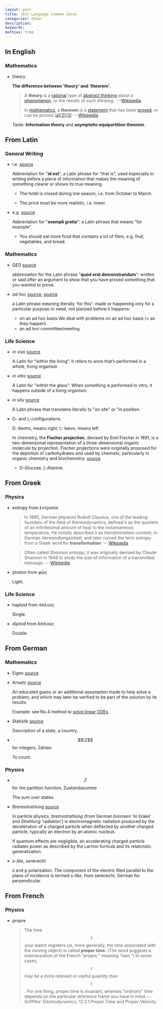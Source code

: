 ```yaml
---
layout: post
title: (En) Language Common Sense
categories: Other
description: 
keywords: 
mathjax: true
---
```


## In English

### Mathematics

- theory

  **The difference between 'theory' and 'theorem'.**

  > A **theory** is a [rational](https://en.wikipedia.org/wiki/Reason) type of [abstract thinking](https://en.wikipedia.org/wiki/Abstraction) about a [phenomenon](https://en.wikipedia.org/wiki/Phenomenon), or the results of such thinking. ---[Wikipedia](https://en.wikipedia.org/wiki/Theory)
  >
  > In [mathematics](https://en.wikipedia.org/wiki/Mathematics), a **theorem** is a [statement](https://en.wikipedia.org/wiki/Statement_(logic)) that has been [proved](https://en.wikipedia.org/wiki/Mathematical_proof), or can be proved.[[a\]](https://en.wikipedia.org/wiki/Theorem#cite_note-2)[[2\]](https://en.wikipedia.org/wiki/Theorem#cite_note-3)[[3\]](https://en.wikipedia.org/wiki/Theorem#cite_note-4) ---[Wikipedia](https://en.wikipedia.org/wiki/Theorem)

  Taste: **Information theory** and **asymptotic equipartition theorem**.

## From Latin

### General Writing

- i.e. [source](https://dictionary.cambridge.org/dictionary/english/ie)

  Abbreviation for "**id est**", a Latin phrase for "that is", used especially in writing before a piece of information that makes the meaning of something clearer or shows its true meaning.

  - The hotel is closed during low season, i.e. from October to March.

  - The price must be more realistic, i.e. lower.

- e.g. [source](https://dictionary.cambridge.org/dictionary/english/eg?q=e.g.)

  Abbreviation for "**exempli gratia**": a Latin phrase that means "for example".

  - You should eat more food that contains a lot of fibre, e.g. fruit, vegetables, and bread.

### Mathematics

- QED [source](https://dictionary.cambridge.org/dictionary/english/qed?q=q.e.d)

  abbreviation for the Latin phrase "**quod erat demonstrandum**": written or said after an argument to show that you have proved something that you wanted to prove.

- *ad hoc* [source](https://en.wikipedia.org/wiki/Ad_hoc), [source](https://dictionary.cambridge.org/dictionary/english/ad-hoc)

  a Latin phrase meaning literally 'for this': made or happening only for a particular purpose or need, not planned before it happens: 

  - on an ad hoc basis We deal with problems on an ad hoc basis (= as they happen). 
  - an ad hoc committee/meeting 

### Life Science

- *in vivo* [source](https://www.healthline.com/health/in-vivo-vs-in-vitro)

  A Latin for “within the living”. It refers to work that’s performed in a whole, living organism.

- *in vitro* [source](https://www.healthline.com/health/in-vivo-vs-in-vitro)

  A Latin for "within the glass". When something is performed in vitro, it happens outside of a living organism.

- *in situ* [source](https://en.wikipedia.org/wiki/In_situ)

  A Latin phrase that translates literally to "on site" or "in position.

- D- and L-configurations

  D: dextro, means right; L: leevo, means left

  In chemistry, the **Fischer projection**, devised by Emil Fischer in 1891, is a two-dimensional representation of a three-dimensional organic molecule by projection. Fischer projections were originally proposed for the depiction of carbohydrates and used by chemists, particularly in organic chemistry and biochemistry. [source](https://en.wikipedia.org/wiki/Fischer_projection#:~:text=In%20chemistry%2C%20the%20Fischer%20projection,in%20organic%20chemistry%20and%20biochemistry.)

  - D-Glucose, L-Alanine.

## From Greek

### Physics

- entropy from ἑντροπία

  > In 1865, German physicist Rudolf Clausius, one of the leading founders of the field of thermodynamics, defined it as the quotient of an infinitesimal amount of heat to the instantaneous temperature. He initially described it as *transformation-content*, in German *Verwandlungsinhalt*, and later coined the term *entropy* from a Greek word for **transformation**. -- [Wikipedia](https://en.wikipedia.org/wiki/Entropy#)

  > Often called *Shannon entropy*, it was originally devised by Claude Shannon in 1948 to study the size of information of a transmitted message. -- [Wikipedia](https://en.wikipedia.org/wiki/Entropy#)

- photon from φῶς

  Light.

### Life Science

- haploid from ἁπλούς

  Single.

- diploid from διπλούς

  Double.

## From German

### Mathematics

- Eigen [source]()

- Ansatz [source](https://en.wikipedia.org/wiki/Ansatz)

  An educated guess or an additional assumption made to help solve a problem, and which may later be verified to be part of the solution by its results.

  Example: see No.4 method to [solve linear ODEs](https://shi200005.github.io/download_file/Calculus_ODE.pdf).

- Statistik [source](https://en.wikipedia.org/wiki/Statistics)

  Description of a state, a country.
  
- $$\Z$$ for integers, Zählen

  To count. 

### Physics

- $$Z$$ for the partition function, Zustandssumme

  The sum over states.

- Bremsstrahlung [source](https://en.wikipedia.org/wiki/Bremsstrahlung)

  In particle physics, *bremsstrahlung* (from German *bremsen* 'to brake' and *Strahlung* 'radiation') is electromagnetic radiation produced by the deceleration of a charged particle when deflected by another charged particle, typically an electron by an atomic nucleus. 

  If quantum effects are negligible, an accelerating charged particle radiates power as described by the Larmor formula and its relativistic generalization.

- *s-like*, senkrecht

  s and p polarization. The component of the electric filed parallel to the plane of incidence is termed *s-like*, from senkrecht, German for perpendicular.

## From French

### Physics

- propre

  > The time $$τ$$ your watch registers (or, more generally, the time associated with the moving object) is called **proper time**. (The word suggests a mistranslation of the French *“propre,”* meaning “own.”) In some cases, $$τ$$ may be a more relevant or useful quantity than $$t$$. For one thing, proper time is invariant, whereas “ordinary” time depends on the particular reference frame you have in mind. -- Griffiths' Electrodynamics, 12.2.1 Proper Time and Proper Velocity

